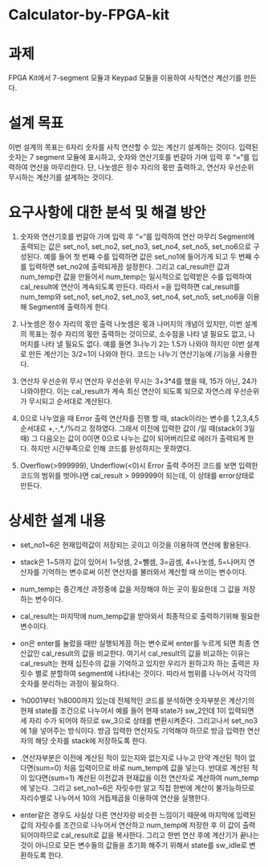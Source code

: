 # Calculator-by-FPGA-kit

# 과제
FPGA Kit에서 7-segment 모듈과 Keypad 모듈을 이용하여 사칙연산 계산기를 만든다.

# 설계 목표
 이번 설계의 목표는 6자리 숫자를 사칙 연산할 수 있는 계산기 설계하는 것이다. 입력된 숫자는 7 segment 모듈에 표시하고, 숫자와 연산기호를 번갈아 가며 입력 후 “=“를 입력하여 연산을 마무리한다. 단, 나눗셈은 정수 자리의 몫만 출력하고, 연산자 우선순위 무시하는 계산기를 설계하는 것이다.

# 요구사항에 대한 분석 및 해결 방안
1) 숫자와 연산기호를 번갈아 가며 입력 후 “=“를 입력하여 연산 마무리
 Segment에 출력되는 값은 set_no1, set_no2, set_no3, set_no4, set_no5, set_no6으로 구성된다. 예를 들어 첫 번째 수를 입력하면 값은 set_no1에 들어가게 되고 두 번째 수를 입력하면 set_no2에 출력되게끔 설정한다. 그리고 cal_result란 값과 num_temp란 값을 만들어서 num_temp는 일시적으로 입력받은 수를 입력하여 cal_result에 연산이 계속되도록 만든다. 따라서 =을 입력하면 cal_result를 num_temp와 set_no1, set_no2, set_no3, set_no4, set_no5, set_no6을 이용해 Segment에 출력하게 한다. 

2) 나눗셈은 정수 자리의 몫만 출력 
 나눗셈은 몫과 나머지의 개념이 있지만, 이번 설계의 목표는 정수 자리의 몫만 출력하는 것이므로, 소수점을 나타 낼 필요도 없고, 나머지를 나타 낼 필요도 없다. 예를 들면 3나누기 2는 1.5가 나와야 하지만 이번 설계로 만든 계산기는 3/2=1이 나와야 한다. 코드는 나누기 연산기능에 /기능을 사용한다.

3) 연산자 우선순위 무시
 연산자 우선순위 무시는 3+3*4를 했을 때, 15가 아닌, 24가 나와야한다. 이는 cal_result가 계속 최신 연산이 되도록 되므로 자연스레 우선순위가 무시되고 순서대로 계산된다.

4) 0으로 나누었을 때 Error 출력
 연산자를 진행 할 때, stack이라는 변수를 1,2,3,4,5 순서대로 +,-,*,/%라고 정하였다. 그래서 이전에 입력한 값이 /일 때(stack이 3일 때) 그 다음오는 값이 0이면 0으로 나누는 값이 되어버리므로 에러가 출력되게 한다. 하지만 시간부족으로 인해 코드를 완성하지는 못하였다.

5) Overflow(>999999), Underflow(<0)시 Error 출력
 주어진 코드를 보면 입력한 코드의 범위를 벗어나면 cal_result > 999999이 되는데, 이 상태를 error상태로 만든다. 


# 상세한 설계 내용
- set_no1~6은 현재입력값이 저장되는 곳이고 이것을 이용하여 연산에 활용된다.

- stack은 1~5까지 값이 있어서 1=덧셈, 2=뺄셈, 3=곱셈, 4=나눗셈, 5=나머지 연산자를 기억하는 변수로써 이전 연산자를 불러와서 계산할 때 쓰이는 변수이다.

- num_temp는 중간계산 과정중에 값을 저장해야 하는 곳이 필요한데 그 값을 저장하는 변수이다.

- cal_result는 마지막에 num_temp값을 받아와서 최종적으로 출력하기위해 필요한 변수이다.

- on은 enter를 눌렀을 때만 실행되게끔 하는 변수로써 enter를 누르게 되면 최종 연산값인 cal_result의 값을 비교한다. 여기서 cal_result의 값을 비교하는 이유는 cal_result는 현재 십진수의 값을 기억하고 있지만 우리가 원하고자 하는 출력은 자릿수 별로 분할하여 segment에 나타내는 것이다. 따라서 범위를 나누어서 각각의 숫자를 분리하는 과정이 필요하다.

- ‘h0001부터 ’h8000까지 있는데 전체적인 코드를 분석하면 숫자부분은 계산기의 현재 state를 조건으로 나누어서 예를 들어 현재 state가 sw_2인데 1이 입력되면 세 자리 수가 되어야 하므로 sw_3으로 상태를 변환시켜준다. 그리고나서 set_no3에 1을 넣어주는 방식이다. 방금 입력한 연산자도 기억해야 하므로 방금 입력한 연산자의 해당 숫자를 stack에 저장하도록 한다.

- .연산자부분은 이전에 계산된 적이 있는지와 없는지로 나누고 만약 계산된 적이 없다면(sum=0) 처음 입력이므로 바로 num_temp에 값을 넣는다. 반대로 계산된 적이 있다면(sum=1) 계산된 이전값과 현재값을 이전 연산자로 계산하여 num_temp에 넣는다. 그리고 set_no1~6은 자릿수만 알고 직접 한번에 계산이 불가능하므로 자리수별로 나누어서 10의 거듭제곱을 이용하여 연산을 실행한다.

- enter같은 경우도 사실상 다른 연산자랑 비슷한 느낌이기 때문에 마지막에 입력된 값의 자릿수를 조건으로 나누어서 연산하고 num_temp에 저장한 후 이 값이 출력되어야하므로 cal_result로 값을 복사한다. 그리고 한번 연산 후에 계산기가 끝나는 것이 아니므로 모든 변수들의 값들을 초기화 해주기 위해서 state를 sw_idle로 변환하도록 한다.